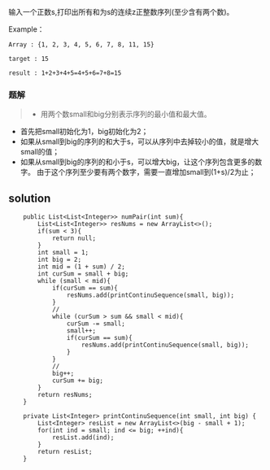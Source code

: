 输入一个正数s,打印出所有和为s的连续z正整数序列(至少含有两个数)。

Example：

```
Array : {1, 2, 3, 4, 5, 6, 7, 8, 11, 15}

target : 15

result : 1+2+3+4+5=4+5+6=7+8=15
```

### 题解

>+ 用两个数small和big分别表示序列的最小值和最大值。
+ 首先把small初始化为1，big初始化为2；
+ 如果从small到big的序列的和大于s，可以从序列中去掉较小的值，就是增大small的值；
+ 如果从small到big的序列的和小于s，可以增大big，让这个序列包含更多的数字。
由于这个序列至少要有两个数字，需要一直增加small到(1+s)/2为止；

## solution

```
	public List<List<Integer>> numPair(int sum){
        List<List<Integer>> resNums = new ArrayList<>();
        if(sum < 3){
            return null;
        }
        int small = 1;
        int big = 2;
        int mid = (1 + sum) / 2;
        int curSum = small + big;
        while (small < mid){
            if(curSum == sum){
                resNums.add(printContinuSequence(small, big));
            }
            //
            while (curSum > sum && small < mid){
                curSum -= small;
                small++;
                if(curSum == sum){
                    resNums.add(printContinuSequence(small, big));
                }
            }
            //
            big++;
            curSum += big;
        }
        return resNums;
    }

    private List<Integer> printContinuSequence(int small, int big) {
        List<Integer> resList = new ArrayList<>(big - small + 1);
        for(int ind = small; ind <= big; ++ind){
            resList.add(ind);
        }
        return resList;
    }
```